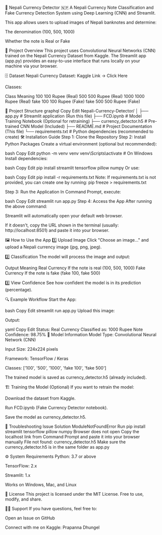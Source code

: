 🏦 Nepali Currency Detector 🇳🇵
A Nepali Currency Note Classification and Fake Currency Detection System using Deep Learning (CNN) and Streamlit.

This app allows users to upload images of Nepali banknotes and determine:

The denomination (100, 500, 1000)

Whether the note is Real or Fake

🚀 Project Overview
This project uses Convolutional Neural Networks (CNN) trained on the Nepali Currency Dataset from Kaggle.
The Streamlit app (app.py) provides an easy-to-use interface that runs locally on your machine via your browser.

🗄️ Dataset
Nepali Currency Dataset:
Kaggle Link → Click Here

Classes:

Class	Meaning
100	100 Rupee (Real)
500	500 Rupee (Real)
1000	1000 Rupee (Real)
fake 100	100 Rupee (Fake)
fake 500	500 Rupee (Fake)

📂 Project Structure
graphql
Copy
Edit
Nepali-Currency-Detector/
│
├── app.py                  # Streamlit application (Run this file)
├── FCD.ipynb                # Model Training Notebook (Optional for retraining)
├── currency_detector.h5     # Pre-trained CNN Model (Included)
├── README.md                # Project Documentation (This file)
└── requirements.txt         # Python dependencies (recommended to create)
🛠️ Installation Guide
Step 1: Clone the Repository
Step 2: Install Python Packages
Create a virtual environment (optional but recommended):

bash
Copy
Edit
python -m venv venv
venv\Scripts\activate   # On Windows
Install dependencies:

bash
Copy
Edit
pip install streamlit tensorflow pillow numpy
Or use:

bash
Copy
Edit
pip install -r requirements.txt
Note: If requirements.txt is not provided, you can create one by running:
pip freeze > requirements.txt

Step 3: Run the Application
In Command Prompt, execute:

bash
Copy
Edit
streamlit run app.py
Step 4: Access the App
After running the above command:

Streamlit will automatically open your default web browser.

If it doesn't, copy the URL shown in the terminal (usually:
http://localhost:8501) and paste it into your browser.

🖼️ How to Use the App
1️⃣ Upload Image
Click "Choose an image..." and upload a Nepali currency image (jpg, png, jpeg).

2️⃣ Classification
The model will process the image and output:

Output	Meaning
Real Currency	If the note is real (100, 500, 1000)
Fake Currency	If the note is fake (fake 100, fake 500)

3️⃣ View Confidence
See how confident the model is in its prediction (percentage).

🔍 Example Workflow
Start the App:

bash
Copy
Edit
streamlit run app.py
Upload this image:



Output:

yaml
Copy
Edit
Status: Real Currency
Classified as: 1000 Rupee Note
Confidence: 98.75%
🧠 Model Information
Model Type: Convolutional Neural Network (CNN)

Input Size: 224x224 pixels

Framework: TensorFlow / Keras

Classes:
['100', '500', '1000', 'fake 100', 'fake 500']

The trained model is saved as currency_detector.h5 (already included).

🏗️ Training the Model (Optional)
If you want to retrain the model:

Download the dataset from Kaggle.

Run FCD.ipynb (Fake Currency Detector notebook).

Save the model as currency_detector.h5.

🐛 Troubleshooting
Issue	Solution
ModuleNotFoundError	Run pip install streamlit tensorflow pillow numpy
Browser does not open	Copy the localhost link from Command Prompt and paste it into your browser manually
File not found: currency_detector.h5	Make sure the currency_detector.h5 is in the same folder as app.py

⚙️ System Requirements
Python: 3.7 or above

TensorFlow: 2.x

Streamlit: 1.x

Works on Windows, Mac, and Linux

📄 License
This project is licensed under the MIT License.
Free to use, modify, and share.

🙋‍♂️ Support
If you have questions, feel free to:

Open an Issue on GitHub

Connect with me on Kaggle: Prapanna Dhungel

